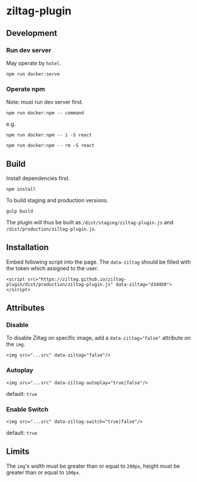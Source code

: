 # ziltag-plugin

## Development
### Run dev server
May operate by `hotel`.

`npm run docker:serve`

### Operate npm
Note: must run dev server first.

`npm run docker:npm -- command`

e.g.

`npm run docker:npm -- i -S react`

`npm run docker:npm -- rm -S react`

## Build
Install dependencies first.

`npm install`

To build staging and production versions.

`gulp build`

The plugin will thus be built as `/dist/staging/ziltag-plugin.js` and `/dist/production/ziltag-plugin.js`.

## Installation
Embed following script into the page. The `data-ziltag` should be filled with the token which assigned to the user.

```
<script src="https://ziltag.github.io/ziltag-plugin/dist/production/ziltag-plugin.js" data-ziltag="d3d4b9"></script>
```

## Attributes
### Disable
To disable Ziltag on specific image, add a `data-ziltag="false"` attribute on the `img`.

`<img src="...src" data-ziltag="false"/>`

### Autoplay

`<img src="...src" data-ziltag-autoplay="true|false"/>`

default: `true`

### Enable Switch

`<img src="...src" data-ziltag-switch="true|false"/>`

default: `true`

## Limits
The `img`'s width must be greater than or equal to `200px`, height must be greater than or equal to `100px`.
